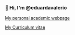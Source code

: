 ### 👋 Hi, I'm @eduardavalerio 

[My personal academic webpage](https://eduardavalerio.github.io/)

[My Curriculum vitae](https://github.com/eduardavalerio/eduardavalerio/blob/main/CV.md)
